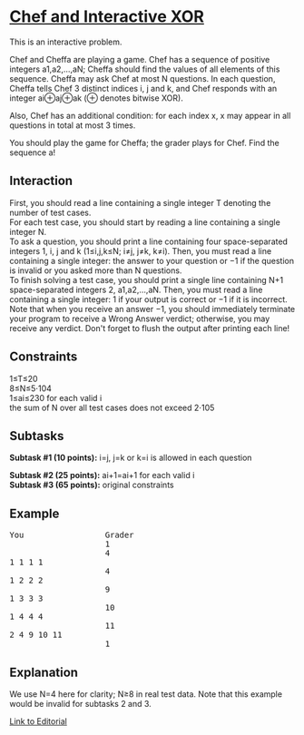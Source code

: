 # [Chef and Interactive XOR](https://www.codechef.com/DEC18B/problems/INTXOR)

This is an interactive problem.<br />

Chef and Cheffa are playing a game. Chef has a sequence of positive integers a1,a2,…,aN; Cheffa should find the values of all elements of this sequence. Cheffa may ask Chef at most N questions. In each question, Cheffa tells Chef 3 distinct indices i, j and k, and Chef responds with an integer ai⊕aj⊕ak (⊕ denotes bitwise XOR).<br />

Also, Chef has an additional condition: for each index x, x may appear in all questions in total at most 3 times.<br />

You should play the game for Cheffa; the grader plays for Chef. Find the sequence a!<br />

## Interaction
First, you should read a line containing a single integer T denoting the number of test cases.<br />
For each test case, you should start by reading a line containing a single integer N.<br />
To ask a question, you should print a line containing four space-separated integers 1, i, j and k (1≤i,j,k≤N; i≠j, j≠k, k≠i). Then, you must read a line containing a single integer: the answer to your question or −1 if the question is invalid or you asked more than N questions.<br />
To finish solving a test case, you should print a single line containing N+1 space-separated integers 2, a1,a2,…,aN. Then, you must read a line containing a single integer: 1 if your output is correct or −1 if it is incorrect.<br />
Note that when you receive an answer −1, you should immediately terminate your program to receive a Wrong Answer verdict; otherwise, you may receive any verdict. Don't forget to flush the output after printing each line!<br />

## Constraints
1≤T≤20<br />
8≤N≤5⋅104<br />
1≤ai≤230 for each valid i<br />
the sum of N over all test cases does not exceed 2⋅105<br />

## Subtasks
<b>Subtask #1 (10 points):</b> i=j, j=k or k=i is allowed in each question<br />

<b>Subtask #2 (25 points):</b> ai+1=ai+1 for each valid i<br />
<b>Subtask #3 (65 points):</b> original constraints<br />

## Example
<pre>
You                 Grader
                    1
                    4
1 1 1 1
                    4
1 2 2 2
                    9
1 3 3 3
                    10
1 4 4 4
                    11
2 4 9 10 11
                    1
</pre>

## Explanation
We use N=4 here for clarity; N≥8 in real test data. Note that this example would be invalid for subtasks 2 and 3.<br />

[Link to Editorial](https://discuss.codechef.com/problems/INTXOR)
